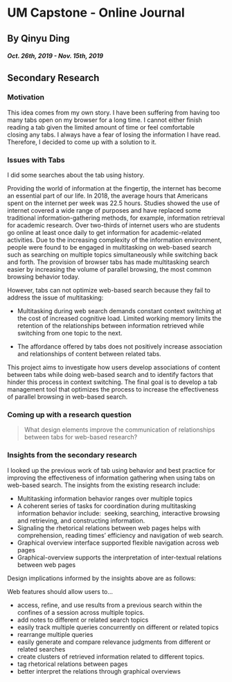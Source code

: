 # UM Capstone - Online Journal #
By Qinyu Ding
---

##### Oct. 26th, 2019 - Nov. 15th, 2019
## Secondary Research  

### Motivation
This idea comes from my own story. I have been suffering from having too many tabs open on my browser for a long time. I cannot either finish reading a tab given the limited amount of time or feel comfortable closing any tabs. I always have a fear of losing the information I have read. Therefore, I decided to come up with a solution to it.

### Issues with Tabs
I did some searches about the tab using history. 

Providing the world of information at the fingertip, the internet has become an essential part of our life. In 2018, the average hours that Americans spent on the internet per week was 22.5 hours. Studies showed the use of internet covered a wide range of purposes and have replaced some traditional information-gathering methods, for example, information retrieval for academic research. Over two-thirds of internet users who are students go online at least once daily to get information for academic-related activities. Due to the increasing complexity of the information environment, people were found to be engaged in multitasking on web-based search such as searching on multiple topics simultaneously while switching back and forth. The provision of browser tabs has made multitasking search easier by increasing the volume of parallel browsing, the most common browsing behavior today.

However, tabs can not optimize web-based search because they fail to address the issue of multitasking:

* Multitasking during web search demands constant context switching at the cost of increased cognitive load. Limited working memory limits the retention of the relationships between information retrieved while switching from one topic to the next.

* The affordance offered by tabs does not positively increase association and relationships of content between related tabs.

This project aims to investigate how users develop associations of content between tabs while doing web-based search and to identify factors that hinder this process in context switching. The final goal is to develop a tab management tool that optimizes the process to increase the effectiveness of parallel browsing in web-based search.

### Coming up with a research question
> What design elements improve the communication of relationships between tabs for web-based research?

### Insights from the secondary research
I looked up the previous work of tab using behavior and best practice for improving the effectiveness of information gathering when using tabs on web-based search. The insights from the existing research include:

* Multitasking information behavior ranges over multiple topics 
* A coherent series of tasks for coordination during multitasking information behavior include:  seeking, searching, interactive browsing and retrieving, and constructing information.
* Signaling the rhetorical relations between web pages helps with comprehension, reading times’ efficiency and navigation of web search.
* Graphical overview interface supported flexible navigation across web pages 
* Graphical-overview supports the interpretation of inter-textual relations between web pages

Design implications informed by the insights above are as follows:

Web features should allow users to...
* access, refine, and use results from a previous search within the confines of a session across multiple topics.
* add notes to different or related search topics
* easily track multiple queries concurrently on different or related topics 
* rearrange multiple queries
* easily generate and compare relevance judgments from different or related searches
* create clusters of retrieved information related to different topics.
* tag rhetorical relations between pages
* better interpret the relations through graphical overviews

​
